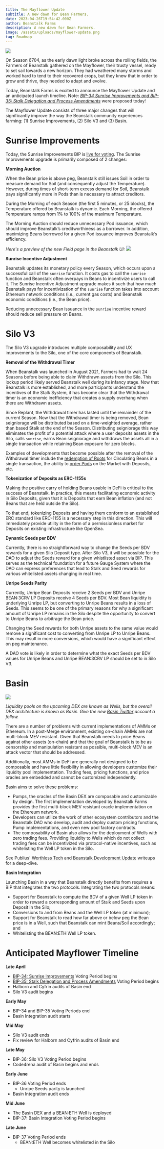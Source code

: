```yaml
---
title: The Mayflower Update
subtitle: A new dawn for Bean Farmers.
date: 2023-04-26T19:54:42.000Z
author: Beanstalk Farms
description: A new dawn for Bean Farmers.
image: /assets/uploads/mayflower-update.png
tag: Roadmap
---
```

![](/assets/uploads/mayflower-update.png)

On Season 6704, as the early dawn light broke across the rolling fields, the Farmers of Beanstalk gathered on the Mayflower, their trusty vessel, ready to set sail towards a new horizon. They had weathered many storms and worked hard to tend to their recovered crops, but they knew that in order to grow and thrive, they needed to adapt and evolve.

Today, Beanstalk Farms is excited to announce the Mayflower Update and an anticipated launch timeline. Note: *[BIP-34 Sunrise Improvements and BIP-35: Stalk Delegation and Process Amendments](https://app.bean.money/#/governance)* were proposed today!

The Mayflower Update consists of three major changes that will significantly improve the way the Beanstalk community experiences farming: (1) Sunrise Improvements, (2) Silo V3 and (3) Basin. 

# Sunrise Improvements

Today, the Sunrise Improvements BIP is [live for voting](https://app.bean.money/#/governance). The Sunrise Improvements upgrade is primarily composed of 2 changes:

**Morning Auction**

When the Bean price is above peg, Beanstalk still issues Soil in order to measure demand for Soil (and consequently adjust the Temperature). However, during times of short-term excess demand for Soil, Beanstalk pays significantly more in Pods than is necessary to attract creditors.

During the Morning of each Season (the first 5 minutes, or 25 blocks), the Temperature offered by Beanstalk is dynamic. Each Morning, the offered Temperature ramps from 1% to 100% of the maximum Temperature.

The Morning Auction should reduce unnecessary Pod issuance, which should improve Beanstalk’s creditworthiness as a borrower. In addition, maximizing Beans borrowed for a given Pod issuance improves Beanstalk’s efficiency.

*Here's a preview of the new Field page in the Beanstalk UI:*
![](/assets/uploads/morning-auction.png)

**Sunrise Incentive Adjustment**

Beanstalk updates its monetary policy every Season, which occurs upon a successful call of the `sunrise` function. It costs gas to call the `sunrise` function and Beanstalk often overpays in Beans to incentivize users to call it. The Sunrise Incentive Adjustment upgrade makes it such that how much Beanstalk pays for incentivization of the `sunrise` function takes into account Ethereum network conditions (i.e., current gas costs) and Beanstalk economic conditions (i.e., the Bean price).

Reducing unnecessary Bean issuance in the `sunrise` incentive reward should reduce sell pressure on Beans.

# Silo V3

The Silo V3 upgrade introduces multiple composability and UX improvements to the Silo, one of the core components of Beanstalk.

**Removal of the Withdrawal Timer**

When Beanstalk was launched in August 2021, Farmers had to wait 24 Seasons before being able to claim Withdrawn assets from the Silo. This lockup period likely served Beanstalk well during its infancy stage. Now that Beanstalk is more established, and more participants understand the incentives of the Stalk System, it has become clear that the Withdrawal timer is an economic inefficiency that creates a supply overhang when there are Withdrawn assets. 

Since Replant, the Withdrawal timer has lasted until the remainder of the current Season. Now that the Withdrawal timer is being removed, Bean seigniorage will be distributed based on a time-weighted average, rather than based Stalk at the end of the Season. Distributing seigniorage this way eliminates the profit of a potential attack where a user deposits assets in the Silo, calls `sunrise`, earns Bean seigniorage and withdraws the assets all in a single transaction while retaining Bean exposure for zero blocks.

Examples of developments that become possible after the removal of the Withdrawal timer include the [redemption of Roots](https://roottoken.org/redeem) for Circulating Beans in a single transaction, the ability to [order Pods](https://app.bean.money/#/market/buy) on the Market with Deposits, etc.

**Tokenization of Deposits as ERC-1155s**

Making the positive carry of holding Beans usable in DeFi is critical to the success of Beanstalk. In practice, this means facilitating economic activity in Silo Deposits, given that it is Deposits that earn Bean inflation (and not Beans that are held outside the Silo).

To that end, tokenizing Deposits and having them conform to an established ERC standard like ERC-1155 is a necessary step in this direction. This will immediately provide utility in the form of a permissionless market for Deposits on existing infrastructure like OpenSea.

**Dynamic Seeds per BDV**

Currently, there is no straightforward way to change the Seeds per BDV rewards for a given Silo Deposit type. After Silo V3, it will be possible for the DAO to adjust the Seeds reward for a given whistlisted asset via BIP. This serves as the technical foundation for a future Gauge System where the DAO can express preferences that lead to Stalk and Seed rewards for various whitelisted assets changing in real time.

**Unripe Seeds Parity**

Currently, Unripe Bean Deposits receive 2 Seeds per BDV and Unripe BEAN:3CRV LP Deposits receive 4 Seeds per BDV. Most Bean liquidity is underlying Unripe LP, but converting to Unripe Beans results in a loss of Seeds. This seems to be one of the primary reasons for why a significant amount of Unripe LP remains in the Silo despite the opportunity to convert to Unripe Beans to arbitrage the Bean price.

Changing the Seed rewards for both Unripe assets to the same value would remove a significant cost to converting from Unripe LP to Unripe Beans. This may result in more conversions, which would have a significant effect on peg maintenance.

A DAO vote is likely in order to determine what the exact Seeds per BDV values for Unripe Beans and Unripe BEAN:3CRV LP should be set to in Silo V3.

# Basin

![](/assets/uploads/basin-draw.png)

*Liquidity pools on the upcoming DEX are known as Wells, but the overall DEX architecture is known as Basin. Give the new [Basin Twitter](https://twitter.com/basinexchange) account a follow.*

There are a number of problems with current implementations of AMMs on Ethereum. In a post-Merge environment, existing on-chain AMMs are not multi-block MEV resistant. Given that Beanstalk needs to price Beans against other assets (on-chain) and that the goal of Beanstalk is to be as censorship and manipulation resistant as possible, multi-block MEV is an attack vector that should be addressed. 

Additionally, most AMMs in DeFi are generally not designed to be composable and have little flexibility in allowing developers customize their liquidity pool implementation. Trading fees, pricing functions, and price oracles are embedded and cannot be customized independently.

Basin aims to solve these problems:
- Pumps, the oracles of the Basin DEX are composable and customizable by design. The first implementation developed by Beanstalk Farms provides the first multi-block MEV resistant oracle implementation on the Ethereum network.
- Developers can utilize the work of other ecosystem contributors and the Beanstalk DAO who develop, audit and deploy custom pricing functions, Pump implementations, and even new pool factory contracts.   
- The composability of Basin also allows for the deployment of Wells with zero trading fees. Providing liquidity to Wells which do not collect trading fees can be incentivized via protocol-native incentives, such as whitelisting the Well LP token in the Silo.

See Publius' [Worthless Tech](https://publius.money/blog/2023-01-06-worthless-tech) and [Beanstalk Development Update](https://publius.money/blog/2023-01-06-beanstalk-development-update) writeups for a deep-dive.

**Basin Integration**

Launching Basin in a way that Beanstalk directly benefits from requires a BIP that integrates the two protocols. Integrating the two protocols means:
* Support for Beanstalk to compute the BDV of a given Well LP token in order to reward a corresponding amount of Stalk and Seeds upon Deposit in the Silo;
* Conversions to and from Beans and the Well LP token (at minimum);
* Support for Beanstalk to read how far above or below peg the Bean price is in a Well, such that Beanstalk can mint Beans/Soil accordingly; and
* Whitelisting the BEAN:ETH Well LP token.

# Anticipated Mayflower Timeline

**Late April**

- [BIP-34: Sunrise Improvements](https://app.bean.money/#/governance) Voting Period begins
- [BIP-35: Stalk Delegation and Process Amendments](https://app.bean.money/#/governance) Voting Period begins
- Halborn and Cyfrin audits of Basin end
- Silo V3 audit begins

**Early May**

- BIP-34 and BIP-35 Voting Periods end
- Basin Integration audit starts

**Mid May**

- Silo V3 audit ends
- Fix review for Halborn and Cyfrin audits of Basin end

**Late May**

- BIP-36: Silo V3 Voting Period begins
- Code4rena audit of Basin begins and ends

**Early June**

- BIP-36 Voting Period ends
    - Unripe Seeds parity is launched
- Basin Integration audit ends

**Mid June**

- The Basin DEX and a BEAN:ETH Well is deployed
- BIP-37: Basin Integration Voting Period begins

**Late June**

- BIP-37 Voting Period ends
    - BEAN:ETH Well becomes whitelisted in the Silo